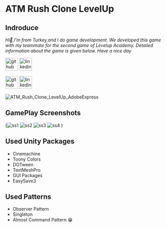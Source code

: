 # ATM Rush Clone LevelUp



## Indroduce
*Hi:punch:,I'm from Turkey,and I do game development.*
*We developed this game with my teammate for the second game of Levelup Academy. Detailed information about the game is given below. Have a nice day*

[<img src='https://cdn.jsdelivr.net/npm/simple-icons@3.0.1/icons/github.svg' alt='github' height='40'>](https://github.com/tolgakrc)  [<img src='https://cdn.jsdelivr.net/npm/simple-icons@3.0.1/icons/linkedin.svg' alt='linkedin' height='40'>](https://www.linkedin.com/in/https://www.linkedin.com/in/tolga-karaca-7a5baa110//)  

[<img src='https://cdn.jsdelivr.net/npm/simple-icons@3.0.1/icons/github.svg' alt='github' height='40'>](https://github.com/Burak-san)  [<img src='https://cdn.jsdelivr.net/npm/simple-icons@3.0.1/icons/linkedin.svg' alt='linkedin' height='40'>](https://www.linkedin.com/in/https://www.linkedin.com/in/burak-orhan-aohg2022//)  

![ATM_Rush_Clone_LevelUp_AdobeExpress](https://user-images.githubusercontent.com/92987466/182829872-ad401213-060b-4656-9ed7-1911557341d9.gif)

## GamePlay Screenshots
(![ss1](https://user-images.githubusercontent.com/92987466/182791867-3a77002b-f08b-4057-ab3d-569723384902.png)
![ss2](https://user-images.githubusercontent.com/92987466/182791873-f8f7f870-e9de-4a4f-95a1-23a094fcf01f.png)
![ss3](https://user-images.githubusercontent.com/92987466/182791877-915b58b4-997d-4716-99c6-5821da797a18.png)
![ss4](https://user-images.githubusercontent.com/92987466/182791885-b5ae389f-e921-4443-b6f5-07d0bd93197b.png)
)

## Used Unity Packages
- Cinemachine
- Toony Colors
- DOTween
- TextMeshPro
- GUI Packages
- EasySave3

## Used Patterns
- Observer Pattern
- Singleton
- Almost Command Pattern :grin:
